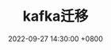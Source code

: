 ---
layout: post
title:  "kafka迁移"
date:   2022-09-27 14:30:00 +0800
categories: java
typora-root-url: ..
published: false
---
